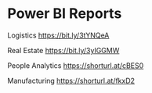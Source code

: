 # Power BI Reports

Logistics
https://bit.ly/3tYNQeA

Real Estate
https://bit.ly/3yIGGMW

People Analytics
https://shorturl.at/cBES0

Manufacturing
https://shorturl.at/fkxD2

